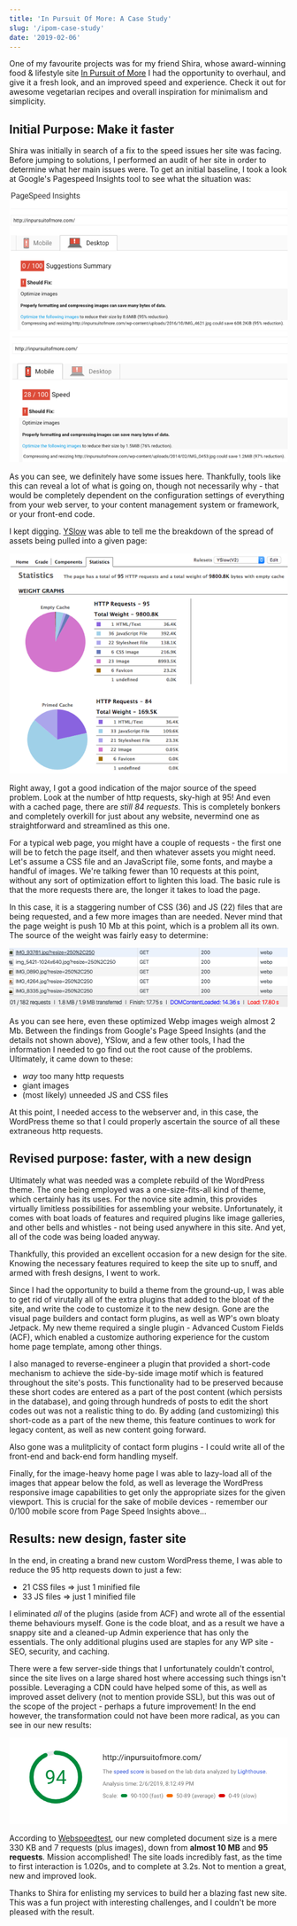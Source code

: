 ```yaml
---
title: 'In Pursuit Of More: A Case Study'
slug: '/ipom-case-study'
date: '2019-02-06'
---
```


One of my favourite projects was for my friend Shira, whose award-winning food & lifestyle site [In Pursuit of More](http://inpursuitofmore.com/) I had the opportunity to overhaul, and give it a fresh look, and an improved speed and experience. Check it out for awesome vegetarian recipes and overall inspiration for minimalism and simplicity.

## Initial Purpose: Make it faster

Shira was initially in search of a fix to the speed issues her site was facing. Before jumping to solutions, I performed an audit of her site in order to determine what her main issues were. To get an initial baseline, I took a look at Google's Pagespeed Insights tool to see what the situation was:

![google page speed desktop](images/psi-desktop.png)
![google page speed mobile](images/psi-mobile.png)

As you can see, we definitely have some issues here. Thankfully, tools like this can reveal a lot of what is going on, though not necessarily why - that would be completely dependent on the configuration settings of everything from your web server, to your content management system or framework, or your front-end code.

I kept digging. [YSlow](http://yslow.org/) was able to tell me the breakdown of the spread of assets being pulled into a given page:

![yslow chart](images/yslow.png)

Right away, I got a good indication of the major source of the speed problem. Look at the number of http requests, sky-high at 95!  And even with a cached page, there are _still 84 requests_.  This is completely bonkers and completely overkill for just about any website, nevermind one as straightforward and streamlined as this one.

For a typical web page, you might have a couple of requests - the first one will be to fetch the page itself, and then whatever assets you might need. Let's assume a CSS file and an JavaScript file, some fonts, and maybe a handful of images. We're talking fewer than 10 requests at this point, without any sort of optimization effort to lighten this load. The basic rule is that the more requests there are, the longer it takes to load the page.

In this case, it is a staggering number of CSS (36) and JS (22) files that are being requested, and a few more images than are needed. Never mind that the page weight is push 10 Mb at this point, which is a problem all its own. The source of the weight was fairly easy to determine:

![yslow chart](images/network.png)

As you can see here, even these optimized Webp images weigh almost 2 Mb. Between the findings from Google's Page Speed Insights (and the details not shown above), YSlow, and a few other tools, I had the information I needed to go find out the root cause of the problems. Ultimately, it came down to these:

* _way_ too many http requests
* giant images
* (most likely) unneeded JS and CSS files

At this point, I needed access to the webserver and, in this case, the WordPress theme so that I could properly ascertain the source of all these extraneous http requests.

## Revised purpose: faster, with a new design

Ultimately what was needed was a complete rebuild of the WordPress theme. The one being employed was a one-size-fits-all kind of theme, which certainly has its uses. For the novice site admin, this provides virtually limitless possibilities for assembling your website. Unfortunately, it comes with boat loads of features and required plugins like image galleries, and other bells and whistles - not being used anywhere in this site. And yet, all of the code was being loaded anyway.

Thankfully, this provided an excellent occasion for a new design for the site. Knowing the necessary features required to keep the site up to snuff, and armed with fresh designs, I went to work.

Since I had the opportunity to build a theme from the ground-up, I was able to get rid of virutally all of the extra plugins that added to the bloat of the site, and write the code to customize it to the new design.  Gone are the visual page builders and contact form plugins, as well as WP's own bloaty Jetpack. My new theme required a single plugin - Advanced Custom Fields (ACF), which enabled a customize authoring experience for the custom home page template, among other things.

I also managed to reverse-engineer a plugin that provided a short-code mechanism to achieve the side-by-side image motif which is featured throughout the site's posts. This functionality had to be preserved because these short codes are entered as a part of the post content (which persists in the database), and going through hundreds of posts to edit the short codes out was not a realistic thing to do. By adding (and customizing) this short-code as a part of the new theme, this feature continues to work for legacy content, as well as new content going forward.

Also gone was a mulitplicity of contact form plugins - I could write all of the front-end and back-end form handling myself.

Finally, for the image-heavy home page I was able to lazy-load all of the images that appear below the fold, as well as leverage the WordPress responsive image capabilities to get only the appropriate sizes for the given viewport. This is crucial for the sake of mobile devices - remember our 0/100 mobile score from Page Speed Insights above...

## Results: new design, faster site

In the end, in creating a brand new custom WordPress theme, I was able to reduce the 95 http requests down to just a few:
* 21 CSS files => just 1 minified file
* 33 JS files => just 1 minified file

I eliminated _all_ of the plugins (aside from ACF) and wrote all of the essential theme behaviours myself. Gone is the code bloat, and as a result we have a snappy site and a cleaned-up Admin experience that has only the essentials. The only additional plugins used are staples for any WP site - SEO, security, and caching.

There were a few server-side things that I unfortunately couldn't control, since the site lives on a large shared host where accessing such things isn't possible. Leveraging a CDN could have helped some of this, as well as improved asset delivery (not to mention provide SSL), but this was out of the scope of the project - perhaps a future improvement! In the end however, the transformation could not have been more radical, as you can see in our new results:

![new updated google page speed score: 94%](images/after.png)

According to [Webspeedtest](https://www.webpagetest.org), our new completed document size is a mere 330 KB and 7 requests (plus images), down from **almost 10 MB** and **95 requests**.  Mission accomplished!  The site loads incredibly fast, as the time to first interaction is 1.020s, and to complete at 3.2s. Not to mention a great, new and improved look.

Thanks to Shira for enlisting my services to build her a blazing fast new site. This was a fun project with interesting challenges, and I couldn't be more pleased with the result.




